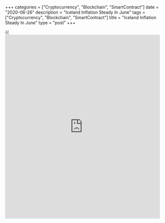 +++
categories = ["Cryptocurrency", "Blockchain", "SmartContract"]
date = "2020-06-26"
description = "Iceland Inflation Steady In June"
tags = ["Cryptocurrency", "Blockchain", "SmartContract"]
title = "Iceland Inflation Steady In June"
type = "post"
+++

{{<iframe id="large-banner" src="https://www.bounty.group/#slide=7.0" width="100%" height="600" scrolling="no" style="border: 0px solid rgb(216, 221, 230); border-radius: 3px;">}}

Iceland's consumer price inflation remained stable in June, figures from
Statistics Iceland showed on Friday.

The consumer price index rose 2.6 percent year-on-year in June, the same
rate as seen in May. In April, inflation was 2.2 percent.

Excluding housing cost, inflation was 2.7 percent in June.

On a monthly basis, consumer prices rose 0.4 percent in June, following
a 0.5 percent increase in the previous month.

Owner occupied housing cost rose 0.4 percent monthly in June, and prices
for food and drinks increased 1.0 percent.

For comments and feedback [contact](https://www.playgroundfx.com/contact/): editorial@rtt[news](https://www.letsplayfx.com/blog/forex-news-website/).com

[Economic News][1]

 **What parts of the world are seeing the best (and worst) economic
performances lately? Click[here][2] to check out our [Econ Scorecard][2]
and find out! See up-to-the-moment [ranking](https://www.playgroundfx.com/blog/crypto-exchange-ranking/)s for the best and worst
performers in [GDP][3], [unemployment rate][4], [inflation][2] and much
more.**

   1. www.rtt[news](https://www.letsplayfx.com/blog/forex-news-website/).com/Content/EconomicNews.aspx
   2. www.rtt[news](https://www.letsplayfx.com/blog/forex-news-website/).com/economic-scorecard/world-rank/CPI/highest-performance.aspx
   3. www.rtt[news](https://www.letsplayfx.com/blog/forex-news-website/).com/economic-scorecard/world-rank/GDP/highest-performance.aspx
   4. www.rtt[news](https://www.letsplayfx.com/blog/forex-news-website/).com/economic-scorecard/world-rank/unemployment-rate/lowest-performance.aspx